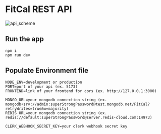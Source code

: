 # FitCal REST API

![api_scheme](https://github.com/FitCal-app/fitcal-api/assets/39599216/3765a638-a060-4bdb-ba64-a0b3d825462c)

## Run the app

    npm i
    npm run dev


## Populate Environment file

    NODE_ENV=development or production
    PORT=port of your api (ex. 5173)
    FRONTEND=link of your frontend for cors (ex. http://127.0.0.1:3000)
    
    MONGO_URL=your mongodb connection string (ex. mongodb+srv://admin:superStrongPassword@test.mongodb.net/FitCal?retryWrites=true&w=majority)
    REDIS_URL=your mongodb connection string (ex. redis://default:superStrongPassword@server.redis-cloud.com:14973)
    
    CLERK_WEBHOOK_SECRET_KEY=your clerk webhook secret key

